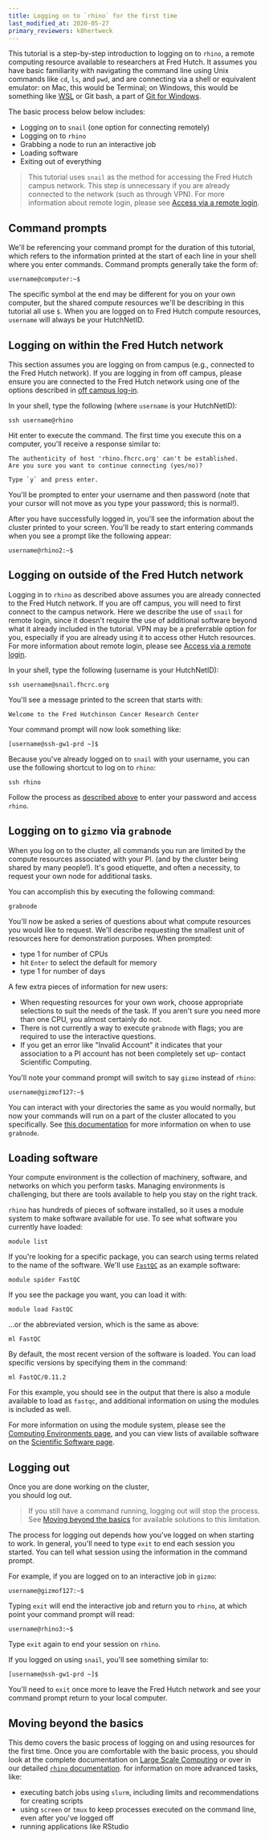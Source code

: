 ```yaml
---
title: Logging on to `rhino` for the first time
last_modified_at: 2020-05-27
primary_reviewers: k8hertweck
---
```


This tutorial is a step-by-step introduction to logging on to `rhino`,
a remote computing resource available to researchers at Fred Hutch.
It assumes you have basic familiarity with navigating the command line using Unix commands like `cd`, `ls`, and `pwd`,
and are connecting via a shell or equivalent emulator:
on Mac, this would be Terminal;
on Windows, this would be something like [WSL](https://docs.microsoft.com/en-us/windows/wsl/install-win10) or Git bash,
a part of [Git for Windows](https://gitforwindows.org).

The basic process below below includes:

- Logging on to `snail` (one option for connecting remotely)
- Logging on to `rhino`
- Grabbing a node to run an interactive job
- Loading software
- Exiting out of everything

> This tutorial uses `snail` as the method for accessing the Fred Hutch campus network.
This step is unnecessary if you are already connected to the network (such as through VPN).
For more information about remote login, please see [Access via a remote login](https://sciwiki.fredhutch.org/scicomputing/access_methods/#access-via-a-remote-location).

## Command prompts

We'll be referencing your command prompt for the duration of this tutorial,
which refers to the information printed at the start of each line in your shell where you enter commands.
Command prompts generally take the form of:

    username@computer:~$

The specific symbol at the end may be different for you on your own computer,
but the shared compute resources we'll be describing in this tutorial all use `$`.
When you are logged on to Fred Hutch compute resources,
`username` will always be your HutchNetID.

## Logging on within the Fred Hutch network

This section assumes you are logging on from campus
(e.g., connected to the Fred Hutch network).
If you are logging in from off campus,
please ensure you are connected to the Fred Hutch network using one of the options described in [off campus log-in](#off-campus-log-in).

In your shell,
type the following (where `username` is your HutchNetID):

    ssh username@rhino

Hit enter to execute the command.
The first time you execute this on a computer,
you'll receive a response similar to:

```
The authenticity of host 'rhino.fhcrc.org' can't be established.
Are you sure you want to continue connecting (yes/no)?

Type `y` and press enter.
```

You'll be prompted to enter your username and then password
(note that your cursor will not move as you type your password; this is normal!).

After you have successfully logged in,
you'll see the information about the cluster printed to your screen.
You'll be ready to start entering commands when you see a prompt like the following appear:

    username@rhino2:~$

## Logging on outside of the Fred Hutch network

Logging in to `rhino` as described above assumes you are already connected to the Fred Hutch network.
If you are off campus,
you will need to first connect to the campus network.
Here we describe the use of `snail` for remote login,
since it doesn't require the use of additional software beyond what it already included in the tutorial.
VPN may be a preferrable option for you,
especially if you are already using it to access other Hutch resources.
For more information about remote login, please see [Access via a remote login](https://sciwiki.fredhutch.org/scicomputing/access_methods/#access-via-a-remote-location).

In your shell,
type the following (username is your HutchNetID):

    ssh username@snail.fhcrc.org

You'll see a message printed to the screen that starts with:

```
Welcome to the Fred Hutchinson Cancer Research Center
```

Your command prompt will now look something like:

    [username@ssh-gw1-prd ~]$

Because you've already logged on to `snail` with your username,
you can use the following shortcut to log on to `rhino`:

    ssh rhino

Follow the process as [described above](#within-the-fred-hutch-network)
to enter your password and access `rhino`.

## Logging on to `gizmo` via `grabnode`

When you log on to the cluster,
all commands you run are limited by the compute resources associated with your PI.
(and by the cluster being shared by many people!).
It's good etiquette, and often a necessity,
to request your own node for additional tasks.

You can accomplish this by executing the following command:

    grabnode

You'll now be asked a series of questions about what compute resources you would like to request.
We'll describe requesting the smallest unit of resources here for demonstration purposes.
When prompted:

- type 1 for number of CPUs
- hit `Enter` to select the default for memory
- type 1 for number of days

A few extra pieces of information for new users:
- When requesting resources for your own work,
choose appropriate selections to suit the needs of the task.
If you aren't sure you need more than one CPU,
you almost certainly do not.
- There is not currently a way to execute `grabnode` with flags;
you are required to use the interactive questions.
- If you get an error like "Invalid Account" it indicates that your association to a PI account has not been completely set up- contact Scientific Computing.

You'll note your command prompt will switch to say `gizmo` instead of `rhino`:

    username@gizmof127:~$

You can interact with your directories the same as you would normally,
but now your commands will run on a part of the cluster allocated to you specifically.
See [this documentation](https://sciwiki.fredhutch.org/compdemos/howtoRhino/#guidance-for-use)
for more information on when to use `grabnode`.

## Loading software

Your compute environment is the collection of machinery, software, and networks on which you perform tasks.
Managing environments is challenging,
but there are tools available to help you stay on the right track.

`rhino` has hundreds of pieces of software installed,
so it uses a module system to make software available for use.
To see what software you currently have loaded:

    module list

If you're looking for a specific package,
you can search using terms related to the name of the software.
We'll use [`FastQC`](https://www.bioinformatics.babraham.ac.uk/projects/fastqc/)
as an example software:

    module spider FastQC

If you see the package you want, you can load it with:

    module load FastQC

...or the abbreviated version, which is the same as above:

    ml FastQC

By default,
the most recent version of the software is loaded.
You can load specific versions by specifying them in the command:

    ml FastQC/0.11.2

For this example,
you should see in the output that there is also a module available to load as `fastqc`,
and additional information on using the modules is included as well.

For more information on using the module system,
please see the [Computing Environments page](https://sciwiki.fredhutch.org/scicomputing/compute_environments/),
and you can view lists of available software on the [Scientific Software page](https://fredhutch.github.io/easybuild-life-sciences/).

## Logging out

Once you are done working on the cluster,      
you should log out.

> If you still have a command running,
logging out will stop the process.
See [Moving beyond the basics](#moving-beyond-the-basics)
for available solutions to this limitation.

The process for logging out depends how you've logged on when starting to work.
In general, you'll need to type `exit` to end each session you started.
You can tell what session using the information in the command prompt.

For example, if you are logged on to an interactive job in `gizmo`:

    username@gizmof127:~$

Typing `exit` will end the interactive job and return you to `rhino`,
at which point your command prompt will read:

    username@rhino3:~$

Type `exit` again to end your session on `rhino`.


If you logged on using `snail`,
you'll see something similar to:

    [username@ssh-gw1-prd ~]$

You'll need to `exit` once more to leave the Fred Hutch network and see your command prompt return to your local computer.

## Moving beyond the basics

This demo covers the basic process of logging on and using resources for the first time.
Once you are comfortable with the basic process,
you should look at the complete documentation on [Large Scale Computing](/scicomputing/compute_overview/) or over in our detailed [`rhino` documentation](/compdemos/howtoRhino/).
for information on more advanced tasks, like:
- executing batch jobs using `slurm`,
including limits and recommendations for creating scripts
- using `screen` or `tmux` to keep processes executed on the command line,
even after you've logged off
- running applications like RStudio
